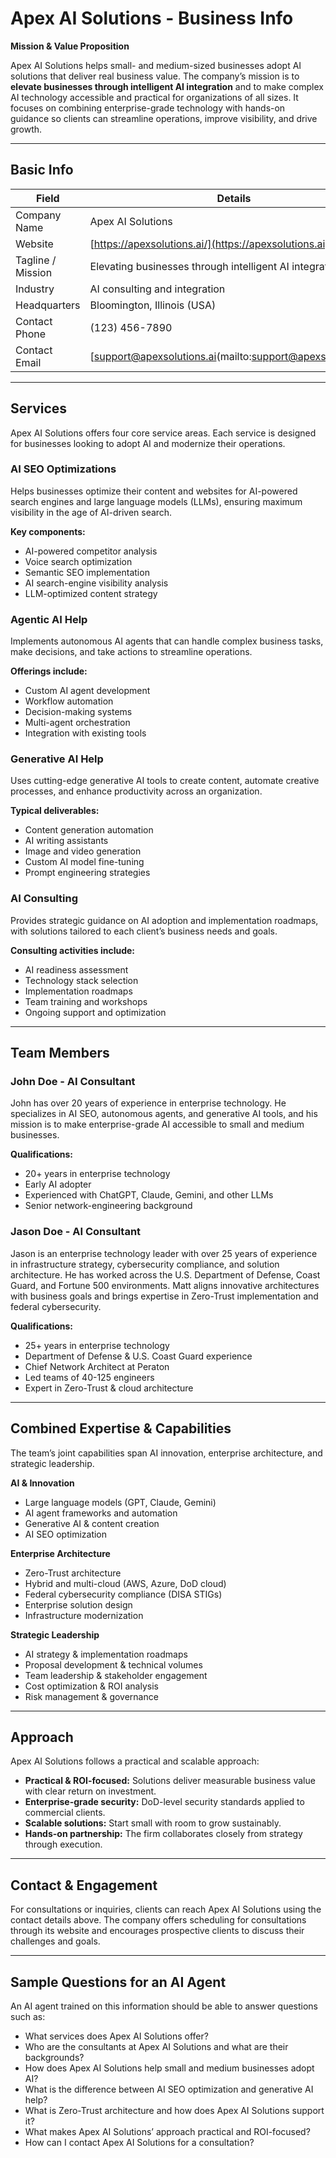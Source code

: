 # Apex AI Solutions - Business Info

**Mission & Value Proposition**

Apex AI Solutions helps small- and medium-sized businesses adopt AI solutions that deliver real business value. The company’s mission is to **elevate businesses through intelligent AI integration** and to make complex AI technology accessible and practical for organizations of all sizes. It focuses on combining enterprise-grade technology with hands-on guidance so clients can streamline operations, improve visibility, and drive growth.

---

## Basic Info

| Field             | Details                                                          |
| ----------------- | ---------------------------------------------------------------- |
| Company Name      | Apex AI Solutions                                                |
| Website           | [https://apexsolutions.ai/](https://apexsolutions.ai)            |
| Tagline / Mission | Elevating businesses through intelligent AI integration          |
| Industry          | AI consulting and integration                                    |
| Headquarters      | Bloomington, Illinois (USA)                                      |
| Contact Phone     | (123) 456-7890                                                   |
| Contact Email     | [support@apexsolutions.ai(mailto:support@apexsolutions.ai)       |

---

## Services

Apex AI Solutions offers four core service areas. Each service is designed for businesses looking to adopt AI and modernize their operations.

### AI SEO Optimizations

Helps businesses optimize their content and websites for AI-powered search engines and large language models (LLMs), ensuring maximum visibility in the age of AI-driven search.

**Key components:**

* AI-powered competitor analysis
* Voice search optimization
* Semantic SEO implementation
* AI search-engine visibility analysis
* LLM-optimized content strategy

### Agentic AI Help

Implements autonomous AI agents that can handle complex business tasks, make decisions, and take actions to streamline operations.

**Offerings include:**

* Custom AI agent development
* Workflow automation
* Decision-making systems
* Multi-agent orchestration
* Integration with existing tools

### Generative AI Help

Uses cutting-edge generative AI tools to create content, automate creative processes, and enhance productivity across an organization.

**Typical deliverables:**

* Content generation automation
* AI writing assistants
* Image and video generation
* Custom AI model fine-tuning
* Prompt engineering strategies

### AI Consulting

Provides strategic guidance on AI adoption and implementation roadmaps, with solutions tailored to each client’s business needs and goals.

**Consulting activities include:**

* AI readiness assessment
* Technology stack selection
* Implementation roadmaps
* Team training and workshops
* Ongoing support and optimization

---

## Team Members

### John Doe - AI Consultant

John has over 20 years of experience in enterprise technology. He specializes in AI SEO, autonomous agents, and generative AI tools, and his mission is to make enterprise-grade AI accessible to small and medium businesses.

**Qualifications:**

* 20+ years in enterprise technology
* Early AI adopter
* Experienced with ChatGPT, Claude, Gemini, and other LLMs
* Senior network-engineering background

### Jason Doe - AI Consultant

Jason is an enterprise technology leader with over 25 years of experience in infrastructure strategy, cybersecurity compliance, and solution architecture. He has worked across the U.S. Department of Defense, Coast Guard, and Fortune 500 environments. Matt aligns innovative architectures with business goals and brings expertise in Zero-Trust implementation and federal cybersecurity.

**Qualifications:**

* 25+ years in enterprise technology
* Department of Defense & U.S. Coast Guard experience
* Chief Network Architect at Peraton
* Led teams of 40-125 engineers
* Expert in Zero-Trust & cloud architecture

---

## Combined Expertise & Capabilities

The team’s joint capabilities span AI innovation, enterprise architecture, and strategic leadership.

**AI & Innovation**

* Large language models (GPT, Claude, Gemini)
* AI agent frameworks and automation
* Generative AI & content creation
* AI SEO optimization

**Enterprise Architecture**

* Zero-Trust architecture
* Hybrid and multi-cloud (AWS, Azure, DoD cloud)
* Federal cybersecurity compliance (DISA STIGs)
* Enterprise solution design
* Infrastructure modernization

**Strategic Leadership**

* AI strategy & implementation roadmaps
* Proposal development & technical volumes
* Team leadership & stakeholder engagement
* Cost optimization & ROI analysis
* Risk management & governance

---

## Approach

Apex AI Solutions follows a practical and scalable approach:

* **Practical & ROI-focused:** Solutions deliver measurable business value with clear return on investment.
* **Enterprise-grade security:** DoD-level security standards applied to commercial clients.
* **Scalable solutions:** Start small with room to grow sustainably.
* **Hands-on partnership:** The firm collaborates closely from strategy through execution.

---

## Contact & Engagement

For consultations or inquiries, clients can reach Apex AI Solutions using the contact details above. The company offers scheduling for consultations through its website and encourages prospective clients to discuss their challenges and goals.

---

## Sample Questions for an AI Agent

An AI agent trained on this information should be able to answer questions such as:

* What services does Apex AI Solutions offer?
* Who are the consultants at Apex AI Solutions and what are their backgrounds?
* How does Apex AI Solutions help small and medium businesses adopt AI?
* What is the difference between AI SEO optimization and generative AI help?
* What is Zero-Trust architecture and how does Apex AI Solutions support it?
* What makes Apex AI Solutions’ approach practical and ROI-focused?
* How can I contact Apex AI Solutions for a consultation?
